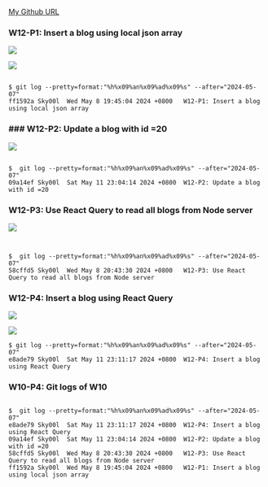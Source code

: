 [My Github URL](https://github.com/Sky00l/1112-wp2-2N_90.git)

### W12-P1: Insert a blog using local json array
 
![](w12-p1-1.png)

![](w12-p1-2.png)

```

$ git log --pretty=format:"%h%x09%an%x09%ad%x09%s" --after="2024-05-07"
ff1592a Sky00l  Wed May 8 19:45:04 2024 +0800   W12-P1: Insert a blog using local json array

```

### ### W12-P2: Update a blog with id =20
 
![](w12-p2.png)
 


```

$  git log --pretty=format:"%h%x09%an%x09%ad%x09%s" --after="2024-05-07"
09a14ef Sky00l  Sat May 11 23:04:14 2024 +0800  W12-P2: Update a blog with id =20  

```

### W12-P3: Use React Query to read all blogs from Node server
 
![](w12-p3.png)

```


$  git log --pretty=format:"%h%x09%an%x09%ad%x09%s" --after="2024-05-07"
58cffd5 Sky00l  Wed May 8 20:43:30 2024 +0800   W12-P3: Use React Query to read all blogs from Node server 

```

### W12-P4: Insert a blog using React Query
 
![](w12-p4-1.png)
 
![](w12-p4-2.png)

```
$ git log --pretty=format:"%h%x09%an%x09%ad%x09%s" --after="2024-05-07"
e8ade79 Sky00l  Sat May 11 23:11:17 2024 +0800  W12-P4: Insert a blog using React Query

```

### W10-P4: Git logs of W10

```

$  git log --pretty=format:"%h%x09%an%x09%ad%x09%s" --after="2024-05-07"
e8ade79 Sky00l  Sat May 11 23:11:17 2024 +0800  W12-P4: Insert a blog using React Query
09a14ef Sky00l  Sat May 11 23:04:14 2024 +0800  W12-P2: Update a blog with id =20
58cffd5 Sky00l  Wed May 8 20:43:30 2024 +0800   W12-P3: Use React Query to read all blogs from Node server
ff1592a Sky00l  Wed May 8 19:45:04 2024 +0800   W12-P1: Insert a blog using local json array  

```
